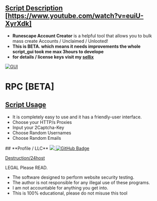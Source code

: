 





## [Script Description](#) [https://www.youtube.com/watch?v=euiU-XyrXdk]

- **Runescape Account Creator** is a helpful tool that allows you to bulk mass create Accounts / Unclaimed / Unlooted!
- **This is BETA. which means it needs improvements the whole script_gui took me max 3hours to develope** 
- **for details / license keys visit my [sellix](https://destruction.sellix.io/)** 

 <a href=""><img src="https://cdn.sellix.io/storefront/a12e69fdd066b9a010d95b1cf3dfbdd001fcecb0/68747470733a2f2f692e696d6775722e636f6d2f665463774a4f702e706e67" alt="GUI"></a>
# RPC [BETA]
## [Script Usage](#)
- It is completely easy to use and it has a friendly-user interface.
- Choose your HTTP/s Proxies
- Input your 2Captcha-Key
- Choose Random Usernames
- Choose Random Emails
</p>
##  **Profile / LLC**
<a href="https://github.com/Meghna-DAS/github-profile-views-counter">
    <img src="https://komarev.com/ghpvc/?username=24hoster">
</a>
<a href="https://github.com/24host?tab=followers"><img src="https://img.shields.io/github/followers/24hoster?label=Followers&style=social" alt="GitHub Badge"></a>


[Destruction/24host](LICENSE)

LEGAL Please READ.
- The software designed to perform website security testing.
- The author is not responsible for any illegal use of these programs.
- I am not accountable for anything you get into.
- This is 100% educational, please do not misuse this tool
